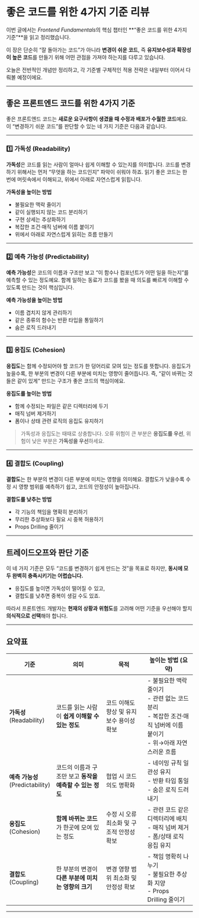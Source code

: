 # **좋은 코드를 위한 4가지 기준 리뷰**

이번 글에서는 *Frontend Fundamentals*의 핵심 챕터인
**“좋은 코드를 위한 4가지 기준”**을 읽고 정리했습니다.

이 장은 단순히 “잘 돌아가는 코드”가 아니라
**변경이 쉬운 코드**, 즉 **유지보수성과 확장성이 높은 코드**를 만들기 위해
어떤 관점을 가져야 하는지를 다루고 있습니다.

오늘은 전반적인 개념만 정리하고,
각 기준별 구체적인 적용 전략은 내일부터 이어서 다뤄볼 예정이에요.

---

## 좋은 프론트엔드 코드를 위한 4가지 기준

좋은 프론트엔드 코드는 **새로운 요구사항이 생겼을 때 수정과 배포가 수월한 코드**예요.
이 “변경하기 쉬운 코드”를 판단할 수 있는 네 가지 기준은 다음과 같습니다.

---

### 1️⃣ 가독성 (Readability)

**가독성**은 코드를 읽는 사람이 얼마나 쉽게 이해할 수 있는지를 의미합니다.
코드를 변경하기 위해서는 먼저 “무엇을 하는 코드인지” 파악이 쉬워야 하죠.
읽기 좋은 코드는 한 번에 머릿속에서 이해되고, 위에서 아래로 자연스럽게 읽힙니다.

**가독성을 높이는 방법**

* 불필요한 맥락 줄이기
* 같이 실행되지 않는 코드 분리하기
* 구현 상세는 추상화하기
* 복잡한 조건·매직 넘버에 이름 붙이기
* 위에서 아래로 자연스럽게 읽히는 흐름 만들기

---

### 2️⃣ 예측 가능성 (Predictability)

**예측 가능성**은 코드의 이름과 구조만 보고
“이 함수나 컴포넌트가 어떤 일을 하는지”를 예측할 수 있는 정도예요.
함께 일하는 동료가 코드를 봤을 때 의도를 빠르게 이해할 수 있도록 만드는 것이 핵심입니다.

**예측 가능성을 높이는 방법**

* 이름 겹치지 않게 관리하기
* 같은 종류의 함수는 반환 타입을 통일하기
* 숨은 로직 드러내기

---

### 3️⃣ 응집도 (Cohesion)

**응집도**는 함께 수정되어야 할 코드가 한 덩어리로 모여 있는 정도를 뜻합니다.
응집도가 높을수록, 한 부분의 변경이 다른 부분에 미치는 영향이 줄어듭니다.
즉, “같이 바뀌는 것들은 같이 있게” 만드는 구조가 좋은 코드의 핵심이에요.

**응집도를 높이는 방법**

* 함께 수정되는 파일은 같은 디렉터리에 두기
* 매직 넘버 제거하기
* 폼이나 상태 관련 로직의 응집도 유지하기

> 가독성과 응집도는 때때로 상충합니다.
> 오류 위험이 큰 부분은 **응집도를 우선**, 위험이 낮은 부분은 **가독성을 우선**하세요.

---

### 4️⃣ 결합도 (Coupling)

**결합도**는 한 부분의 변경이 다른 부분에 미치는 영향을 의미해요.
결합도가 낮을수록 수정 시 영향 범위를 예측하기 쉽고, 코드의 안정성이 높아집니다.

**결합도를 낮추는 방법**

* 각 기능의 책임을 명확히 분리하기
* 무리한 추상화보다 필요 시 중복 허용하기
* Props Drilling 줄이기

---

## 트레이드오프와 판단 기준

이 네 가지 기준은 모두 “코드를 변경하기 쉽게 만드는 것”을 목표로 하지만,
**동시에 모두 완벽히 충족시키기는 어렵습니다.**

* 응집도를 높이면 가독성이 떨어질 수 있고,
* 결합도를 낮추면 중복이 생길 수도 있죠.

따라서 프론트엔드 개발자는 **현재의 상황과 위험도**를 고려해
어떤 기준을 우선해야 할지 **의식적으로 선택**해야 합니다.

---

## 요약표

| 기준                             | 의미                                 | 목적                       | 높이는 방법 (요약)                                                                 |
| ------------------------------ | ---------------------------------- | ------------------------ | --------------------------------------------------------------------------- |
| **가독성**<br>(Readability)       | 코드를 읽는 사람이 **쉽게 이해할 수 있는 정도**      | 코드 이해도 향상 및 유지보수 용이성 확보  | - 불필요한 맥락 줄이기<br>- 관련 없는 코드 분리<br>- 복잡한 조건·매직 넘버에 이름 붙이기<br>- 위→아래 자연스러운 흐름 |
| **예측 가능성**<br>(Predictability) | 코드의 이름과 구조만 보고 **동작을 예측할 수 있는 정도** | 협업 시 코드 의도 명확화           | - 네이밍 규칙 일관성 유지<br>- 반환 타입 통일<br>- 숨은 로직 드러내기                               |
| **응집도**<br>(Cohesion)          | **함께 바뀌는 코드**가 한곳에 모여 있는 정도        | 수정 시 오류 최소화 및 구조적 안정성 확보 | - 관련 코드 같은 디렉터리에 배치<br>- 매직 넘버 제거<br>- 폼/상태 로직 응집 유지                        |
| **결합도**<br>(Coupling)          | 한 부분의 변경이 **다른 부분에 미치는 영향의 크기**    | 변경 영향 범위 최소화 및 안정성 확보    | - 책임 명확히 나누기<br>- 불필요한 추상화 지양<br>- Props Drilling 줄이기                       |

---

